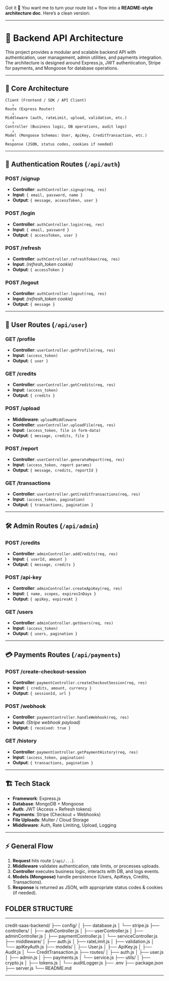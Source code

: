 Got it 🚀 You want me to turn your route list + flow into a **README-style architecture doc**. Here’s a clean version:

---

# 🔐 Backend API Architecture

This project provides a modular and scalable backend API with authentication, user management, admin utilities, and payments integration. The architecture is designed around Express.js, JWT authentication, Stripe for payments, and Mongoose for database operations.

---

## 📌 Core Architecture

```
Client (Frontend / SDK / API Client)
   ↓
Route (Express Router)
   ↓
Middleware (auth, rateLimit, upload, validation, etc.)
   ↓
Controller (Business logic, DB operations, audit logs)
   ↓
Model (Mongoose Schemas: User, ApiKey, CreditTransaction, etc.)
   ↓
Response (JSON, status codes, cookies if needed)
```

---

## 🔑 Authentication Routes (`/api/auth`)

### **POST /signup**

* **Controller**: `authController.signup(req, res)`
* **Input**: `{ email, password, name }`
* **Output**: `{ message, accessToken, user }`

### **POST /login**

* **Controller**: `authController.login(req, res)`
* **Input**: `{ email, password }`
* **Output**: `{ accessToken, user }`

### **POST /refresh**

* **Controller**: `authController.refreshToken(req, res)`
* **Input**: *(refresh\_token cookie)*
* **Output**: `{ accessToken }`

### **POST /logout**

* **Controller**: `authController.logout(req, res)`
* **Input**: *(refresh\_token cookie)*
* **Output**: `{ message }`

---

## 👤 User Routes (`/api/user`)

### **GET /profile**

* **Controller**: `userController.getProfile(req, res)`
* **Input**: `(access_token)`
* **Output**: `{ user }`

### **GET /credits**

* **Controller**: `userController.getCredits(req, res)`
* **Input**: `(access_token)`
* **Output**: `{ credits }`

### **POST /upload**

* **Middleware**: `uploadMiddleware`
* **Controller**: `userController.uploadFile(req, res)`
* **Input**: `(access_token, file in form-data)`
* **Output**: `{ message, credits, file }`

### **POST /report**

* **Controller**: `userController.generateReport(req, res)`
* **Input**: `(access_token, report params)`
* **Output**: `{ message, credits, reportId }`

### **GET /transactions**

* **Controller**: `userController.getCreditTransactions(req, res)`
* **Input**: `(access_token, pagination)`
* **Output**: `{ transactions, pagination }`

---

## 🛠 Admin Routes (`/api/admin`)

### **POST /credits**

* **Controller**: `adminController.addCredits(req, res)`
* **Input**: `{ userId, amount }`
* **Output**: `{ message, credits }`

### **POST /api-key**

* **Controller**: `adminController.createApiKey(req, res)`
* **Input**: `{ name, scopes, expiresInDays }`
* **Output**: `{ apiKey, expiresAt }`

### **GET /users**

* **Controller**: `adminController.getUsers(req, res)`
* **Input**: `(access_token)`
* **Output**: `{ users, pagination }`

---

## 💳 Payments Routes (`/api/payments`)

### **POST /create-checkout-session**

* **Controller**: `paymentController.createCheckoutSession(req, res)`
* **Input**: `{ credits, amount, currency }`
* **Output**: `{ sessionId, url }`

### **POST /webhook**

* **Controller**: `paymentController.handleWebhook(req, res)`
* **Input**: *(Stripe webhook payload)*
* **Output**: `{ received: true }`

### **GET /history**

* **Controller**: `paymentController.getPaymentHistory(req, res)`
* **Input**: `(access_token, pagination)`
* **Output**: `{ transactions, pagination }`

---

## 🏗 Tech Stack

* **Framework**: Express.js
* **Database**: MongoDB + Mongoose
* **Auth**: JWT (Access + Refresh tokens)
* **Payments**: Stripe (Checkout + Webhooks)
* **File Uploads**: Multer / Cloud Storage
* **Middleware**: Auth, Rate Limiting, Upload, Logging

---

## ⚡ General Flow

1. **Request** hits route (`/api/...`).
2. **Middleware** validates authentication, rate limits, or processes uploads.
3. **Controller** executes business logic, interacts with DB, and logs events.
4. **Models (Mongoose)** handle persistence (Users, ApiKeys, Credits, Transactions).
5. **Response** is returned as JSON, with appropriate status codes & cookies (if needed).

## FOLDER STRUCTURE
--------------------------------------------
credit-saas-backend/
├── config/
│   ├── database.js
│   └── stripe.js
├── controllers/
│   ├── authController.js
│   ├── userController.js
│   ├── adminController.js
│   ├── paymentController.js
│   └── serviceController.js
├── middleware/
│   ├── auth.js
│   ├── rateLimit.js
│   ├── validation.js
│   └── apiKeyAuth.js
├── models/
│   ├── User.js
│   ├── ApiKey.js
│   ├── Audit.js
│   └── CreditTransaction.js
├── routes/
│   ├── auth.js
│   ├── user.js
│   ├── admin.js
│   ├── payments.js
│   └── service.js
├── utils/
│   ├── crypto.js
│   ├── tokens.js
│   └── auditLogger.js
├── .env
├── package.json
├── server.js
└── README.md

-------------------------------------------
